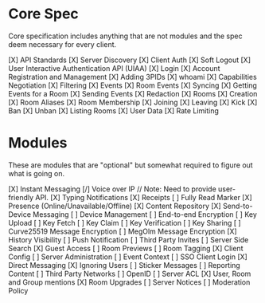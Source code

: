 # Core Spec
Core specification includes anything that are not modules and the spec deem necessary for every client.

[X] API Standards
[X] Server Discovery
[X] Client Auth
	[X] Soft Logout
	[X] User Interactive Authentication API (UIAA)
	[X] Login
	[X] Account Registration and Management
	[X] Adding 3PIDs
	[X] whoami
[X] Capabilities Negotiation
[X] Filtering
[X] Events
	[X] Room Events
	[X] Syncing
	[X] Getting Events for a Room
	[X] Sending Events
	[X] Redaction
[X] Rooms
	[X] Creation
	[X] Room Aliases
	[X] Room Membership
		[X] Joining
		[X] Leaving
		[X] Kick
		[X] Ban
		[X] Unban
	[X] Listing Rooms
[X] User Data
[X] Rate Limiting

# Modules
These are modules that are "optional" but somewhat required to figure out what is going on.

[X] Instant Messaging
[/] Voice over IP
	// Note: Need to provide user-friendly API.
[X] Typing Notifications
[X] Receipts
[ ] Fully Read Marker
[X] Presence (Online/Unavailable/Offline)
[X] Content Repository
[X] Send-to-Device Messaging
[ ] Device Management
[ ] End-to-end Encryption
	[ ] Key Upload
	[ ] Key Fetch
	[ ] Key Claim
	[ ] Key Verification
	[ ] Key Sharing
	[ ] Curve25519 Message Encryption
	[ ] MegOlm Message Encryption
[X] History Visibility
[ ] Push Notification
[ ] Third Party Invites
[ ] Server Side Search
[X] Guest Access
[ ] Room Previews
[ ] Room Tagging
[X] Client Config
[ ] Server Administration
[ ] Event Context
[ ] SSO Client Login
[X] Direct Messaging
[X] Ignoring Users
[ ] Sticker Messages
[ ] Reporting Content
[ ] Third Party Networks
[ ] OpenID
[ ] Server ACL
[X] User, Room and Group mentions
[X] Room Upgrades
[ ] Server Notices
[ ] Moderation Policy
